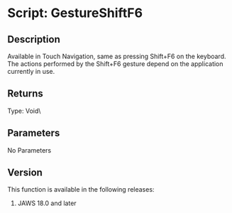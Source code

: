 # Script: GestureShiftF6

## Description

Available in Touch Navigation, same as pressing Shift+F6 on the
keyboard. The actions performed by the Shift+F6 gesture depend on the
application currently in use.

## Returns

Type: Void\

## Parameters

No Parameters

## Version

This function is available in the following releases:

1.  JAWS 18.0 and later
